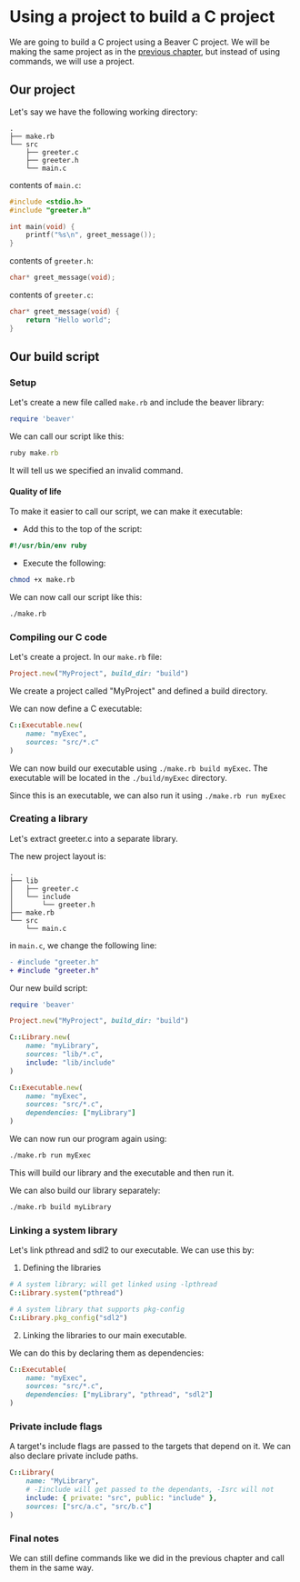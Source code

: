 # Using a project to build a C project

We are going to build a C project using a Beaver C project. We will be making
the same project as in the [previous chapter](./1-1-using-commands-to-build-a-c-project.md),
but instead of using commands, we will use a project.

<!-- toc -->

## Our project

Let's say we have the following working directory:

```
.
├── make.rb
└── src
    ├── greeter.c
    ├── greeter.h
    └── main.c
```

contents of `main.c`:
```c
#include <stdio.h>
#include "greeter.h"

int main(void) {
	printf("%s\n", greet_message());
}
```

contents of `greeter.h`:
```c
char* greet_message(void);
```

contents of `greeter.c`:
```c
char* greet_message(void) {
	return "Hello world";
}
```

## Our build script

### Setup

Let's create a new file called `make.rb` and include the beaver library:
```ruby
require 'beaver'
```

We can call our script like this:

```ruby
ruby make.rb
```

It will tell us we specified an invalid command.

#### Quality of life

To make it easier to call our script, we can make it executable:

- Add this to the top of the script:
```ruby
#!/usr/bin/env ruby
```

- Execute the following:
```sh
chmod +x make.rb
```

We can now call our script like this:
```sh
./make.rb
```

### Compiling our C code

Let's create a project. In our `make.rb` file:

```ruby
Project.new("MyProject", build_dir: "build")
```

We create a project called "MyProject" and defined a build directory.

We can now define a C executable:

```ruby
C::Executable.new(
    name: "myExec",
    sources: "src/*.c"
)
```

We can now build our executable using `./make.rb build myExec`.
The executable will be located in the `./build/myExec` directory.

Since this is an executable, we can also run it using `./make.rb run myExec`

### Creating a library

Let's extract greeter.c into a separate library.

The new project layout is:

```
.
├── lib
│   ├── greeter.c
│   └── include
│       └── greeter.h
├── make.rb
└── src
    └── main.c
```

in `main.c`, we change the following line:

```diff
- #include "greeter.h"
+ #include "greeter.h"
```

Our new build script:

```ruby
require 'beaver'

Project.new("MyProject", build_dir: "build")

C::Library.new(
    name: "myLibrary",
    sources: "lib/*.c",
    include: "lib/include"
)

C::Executable.new(
    name: "myExec",
    sources: "src/*.c",
    dependencies: ["myLibrary"]
)
```

We can now run our program again using:

```sh
./make.rb run myExec
```

This will build our library and the executable and then run it.

We can also build our library separately:

```sh
./make.rb build myLibrary
```

### Linking a system library

Let's link pthread and sdl2 to our executable. We can use this by:

1. Defining the libraries

```ruby
# A system library; will get linked using -lpthread
C::Library.system("pthread")

# A system library that supports pkg-config
C::Library.pkg_config("sdl2")
```

2. Linking the libraries to our main executable.

We can do this by declaring them as dependencies:

```ruby
C::Executable(
    name: "myExec",
    sources: "src/*.c",
    dependencies: ["myLibrary", "pthread", "sdl2"]
)
```

### Private include flags

A target's include flags are passed to the targets that depend on it. We can also
declare private include paths.


```ruby
C::Library(
    name: "MyLibrary",
    # -Iinclude will get passed to the dependants, -Isrc will not
    include: { private: "src", public: "include" },
    sources: ["src/a.c", "src/b.c"]
)
```

### Final notes

We can still define commands like we did in the previous chapter and call them
in the same way.

